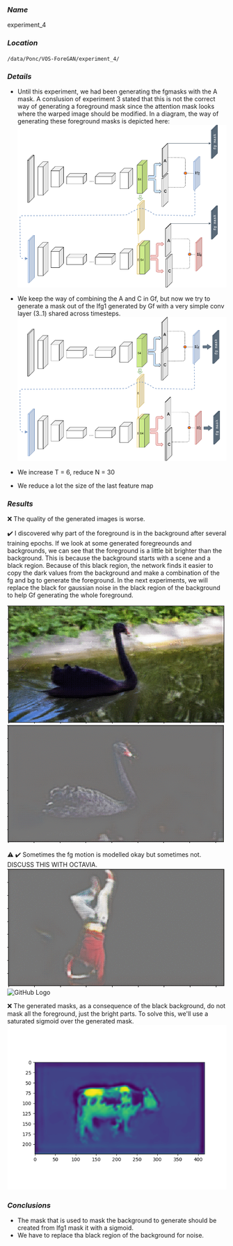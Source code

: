 ### **_Name_** 
experiment_4

### **_Location_** 
`/data/Ponc/VOS-ForeGAN/experiment_4/`

### **_Details_**
- Until this experiment, we had been generating the fgmasks with the A mask. A conslusion of experiment 3 stated that this is not the correct way of generating a foreground mask since the attention mask looks where the warped image should be modified. In a diagram, the way of generating these foreground masks is depicted here:
![GitHub Logo](/experiments/imgs/experiment_04/experiment_1_2_3_4_mask.png)

- We keep the way of combining the A and C in Gf, but now we try to generate a mask out of the Ifg1 generated by Gf with a very simple conv layer (3..1) shared across timesteps.
![GitHub Logo](/experiments/imgs/experiment_04/experiment_5_fgmask.png)

- We increase T = 6, reduce N = 30
- We reduce a lot the size of the last feature map

### **_Results_**

:x: The quality of the generated images is worse. 

:heavy_check_mark: I discovered why part of the foreground is in the background after several training epochs. If we look at some generated foregreounds and backgrounds, we can see that the foreground is a little bit brighter than the background. This is because the background starts with a scene and a black region. Because of this black region, the network finds it easier to copy the dark values from the background and make a combination of the fg and bg to generate the foreground. In the next experiments, we will replace the black for gaussian noise in the black region of the background to help Gf generating the whole foreground.

![GitHub Logo](/experiments/imgs/experiment_04/blackswan_bg_gif.gif)
![GitHub Logo](/experiments/imgs/experiment_04/blackswan_fg.gif)

:warning: :heavy_check_mark: Sometimes the fg motion is modelled okay but sometimes not. DISCUSS THIS WITH OCTAVIA. 
![GitHub Logo](/experiments/imgs/experiment_04/break_fg.gif)
![GitHub Logo](/experiments/imgs/experiment_04/img_warp_flowu_flowv.JPG)

:x: The generated masks, as a consequence of the black background, do not mask all the foreground, just the bright parts. To solve this, we'll use a saturated sigmoid over the generated mask.
![GitHub Logo](/experiments/imgs/experiment_04/cow_mask.png)

### **_Conclusions_**
- The mask that is used to mask the background to generate should be created from Ifg1 mask it with a sigmoid.
- We have to replace tha black region of the background for noise.
